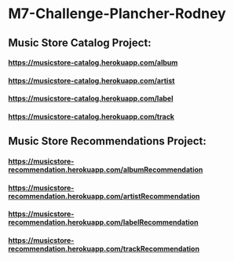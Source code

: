 # M7-Challenge-Plancher-Rodney

## Music Store Catalog Project:
#### https://musicstore-catalog.herokuapp.com/album
#### https://musicstore-catalog.herokuapp.com/artist
#### https://musicstore-catalog.herokuapp.com/label
#### https://musicstore-catalog.herokuapp.com/track

## Music Store Recommendations Project:
#### https://musicstore-recommendation.herokuapp.com/albumRecommendation
#### https://musicstore-recommendation.herokuapp.com/artistRecommendation
#### https://musicstore-recommendation.herokuapp.com/labelRecommendation
#### https://musicstore-recommendation.herokuapp.com/trackRecommendation
